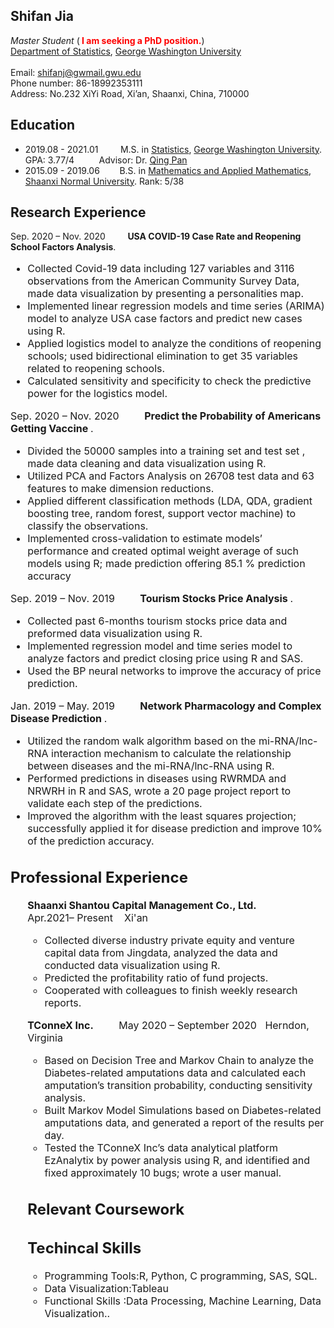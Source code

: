 ## Shifan Jia

<i> Master Student </i> (<b><font color="#FF0000"> I am seeking a PhD position.</font></b>) 
<br />
<a href="https://statistics.columbian.gwu.edu/" target="_blank">Department of Statistics</a>, <a href="https://www.gwu.edu/" target="_blank">George Washington University</a><br />
<br /> 
Email: shifanj@gwmail.gwu.edu  
Phone number: 86-18992353111 <br />
Address: No.232 XiYi Road, Xi’an, Shaanxi, China, 710000

## Education
<ul>
<li>2019.08 -  2021.01 &nbsp;&nbsp;&nbsp;&nbsp;&nbsp;&nbsp;&nbsp; M.S. in <a href="https://statistics.columbian.gwu.edu/" target="_blank">Statistics</a>, <a href="https://www.gwu.edu/" target="_blank"> George Washington University</a>. GPA: 3.77/4 &nbsp;&nbsp;&nbsp;&nbsp;&nbsp;&nbsp;&nbsp;&nbsp; Advisor: Dr. <a href="https://statistics.columbian.gwu.edu/qing-pan" target="_blank">Qing Pan</a></li>
<li>2015.09 - 2019.06 &nbsp;&nbsp;&nbsp;&nbsp;&nbsp;&nbsp; B.S. in <a href="http://maths.snnu.edu.cn/" target="_blank">Mathematics and Applied Mathematics</a>, <a href="https://english.snnu.edu.cn/" target="_blank">Shaanxi Normal University</a>. Rank: 5/38 &nbsp;&nbsp;&nbsp;&nbsp;&nbsp;&nbsp;</li>
</ul>

## Research Experience
Sep. 2020 – Nov. 2020 &nbsp;&nbsp;&nbsp;&nbsp;&nbsp;&nbsp;&nbsp; <b> USA COVID-19 Case Rate and Reopening School Factors Analysis</b>. &nbsp;&nbsp;&nbsp;&nbsp;&nbsp;&nbsp;&nbsp; 
<font size="3">
 <ul>
<li> Collected Covid-19 data including 127 variables and 3116 observations from the American Community Survey Data,
made data visualization by presenting a personalities map.</li>
<li>Implemented linear regression models and time series (ARIMA) model to analyze USA case factors and predict new cases
using R.</li>
<li>Applied logistics model to analyze the conditions of reopening schools; used bidirectional elimination to get 35 variables
related to reopening schools.</li> 
<li>Calculated sensitivity and specificity to check the predictive power for the logistics model.</li> 
</ul>
  
 Sep. 2020 – Nov. 2020 &nbsp;&nbsp;&nbsp;&nbsp;&nbsp;&nbsp;&nbsp; <b> Predict the Probability of Americans Getting Vaccine </b>. &nbsp;&nbsp;&nbsp;&nbsp;&nbsp;&nbsp;&nbsp; 
<font size="3">
 <ul>
<li>Divided the 50000 samples into a training set and test set , made data cleaning and data visualization using R.</li>
<li>Utilized PCA and Factors Analysis on 26708 test data and 63 features to make dimension reductions. </li>
<li> Applied different classification methods (LDA, QDA, gradient boosting tree, random forest, support vector machine) to classify the observations.</li> 
<li> Implemented cross-validation to estimate models’ performance and created optimal weight average of such models using R; made prediction offering 85.1 % prediction accuracy</li> 
</ul>  

  
Sep. 2019 – Nov. 2019 &nbsp;&nbsp;&nbsp;&nbsp;&nbsp;&nbsp;&nbsp; <b> Tourism Stocks Price Analysis </b>. &nbsp;&nbsp;&nbsp;&nbsp;&nbsp;&nbsp;&nbsp; 
<font size="3">
 <ul>
<li>Collected past 6-months tourism stocks price data and preformed data visualization using R.</li>
<li> Implemented regression model and time series model to analyze factors and predict closing price using R and SAS. </li>
<li>Used the BP neural networks to improve the accuracy of price prediction.</li>  
</ul>   
  
  
Jan. 2019 – May. 2019 &nbsp;&nbsp;&nbsp;&nbsp;&nbsp;&nbsp;&nbsp; <b> Network Pharmacology and Complex Disease Prediction </b>. &nbsp;&nbsp;&nbsp;&nbsp;&nbsp;&nbsp;&nbsp; 
<font size="3">
 <ul>
<li>Utilized the random walk algorithm based on the mi-RNA/lnc-RNA interaction mechanism to calculate the relationship
between diseases and the mi-RNA/lnc-RNA using R.</li>
<li>Performed predictions in diseases using RWRMDA and NRWRH in R and SAS, wrote a 20 page project report to
validate each step of the predictions. </li>
<li>Improved the algorithm with the least squares projection; successfully applied it for disease prediction and improve 10%
of the prediction accuracy.</li>  
</ul> 

<A NAME="Professional Experience"><h2>Professional Experience</h2></A>
<ul> 
<b> Shaanxi Shantou Capital Management Co., Ltd.</b>   &nbsp;&nbsp;&nbsp;&nbsp;&nbsp;&nbsp;&nbsp;  Apr.2021– Present &nbsp;&nbsp; Xi'an 
 <font size="3">
 <ul> 
<li>Collected diverse industry private equity and venture capital data from Jingdata, analyzed the data and conducted data
visualization using R.</li>
<li>Predicted the profitability ratio of fund projects. </li>
<li>Cooperated with colleagues to finish weekly research reports. </li>
</ul>
 
<b> TConneX Inc.</b>   &nbsp;&nbsp;&nbsp;&nbsp;&nbsp;&nbsp;&nbsp; May 2020 – September 2020 &nbsp;&nbsp;Herndon, Virginia
<ul>
<li> Based on Decision Tree and Markov Chain to analyze the Diabetes-related amputations data and calculated each
amputation’s transition probability, conducting sensitivity analysis.</li>
<li>Built Markov Model Simulations based on Diabetes-related amputations data, and generated a report of the results per
day.</li>
<li>Tested the TConneX Inc’s data analytical platform EzAnalytix by power analysis using R, and identified and fixed
approximately 10 bugs; wrote a user manual. </li>
</ul>

<A NAME=" Relevant Coursework"><h2>Relevant Coursework</h2></A>


 <A NAME=" Technical Skills"><h2>Techincal Skills</h2></A>
<ul>
<li> Programming Tools:R, Python, C programming, SAS, SQL.</li>
<li>Data Visualization:Tableau </li>
<li>Functional Skills :Data Processing, Machine Learning, Data Visualization.. </li>
</ul>
